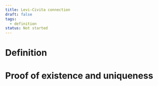 ```yaml
---
title: Levi-Civita connection
draft: false
tags:
  - definition
status: Not started
---
```

# Definition

# Proof of existence and uniqueness
